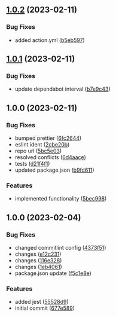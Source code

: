 ## [1.0.2](https://github.com/sebastiancretu/notion-status-and-pr-update/compare/v1.0.1...v1.0.2) (2023-02-11)


### Bug Fixes

* added action.yml ([b5eb597](https://github.com/sebastiancretu/notion-status-and-pr-update/commit/b5eb5975021a7975965c7a3f574ab0c417234d8d))

## [1.0.1](https://github.com/sebastiancretu/notion-status-and-pr-update/compare/v1.0.0...v1.0.1) (2023-02-11)


### Bug Fixes

* update dependabot interval ([b7e9c43](https://github.com/sebastiancretu/notion-status-and-pr-update/commit/b7e9c43e6e5c2e2d6c28d3982ef21c44d9ec359b))

## 1.0.0 (2023-02-11)


### Bug Fixes

* bumped prettier ([6fc2644](https://github.com/sebastiancretu/notion-status-and-pr-update/commit/6fc2644c128f06053a3673c000eb278f0aec41d6))
* eslint ident ([2cbe20b](https://github.com/sebastiancretu/notion-status-and-pr-update/commit/2cbe20b075cb0e7f7e8637f0cfbbe73ddb231399))
* repo url ([5bc5e03](https://github.com/sebastiancretu/notion-status-and-pr-update/commit/5bc5e0347de8f4439d4f8763fca2b1513e8624a3))
* resolved conflicts ([6d4aace](https://github.com/sebastiancretu/notion-status-and-pr-update/commit/6d4aace1cd3c16a022365afdc06cb5bd29fcb7df))
* tests ([d21f4f1](https://github.com/sebastiancretu/notion-status-and-pr-update/commit/d21f4f151a33331afe407adce97bbd9cbee45b89))
* updated package.json ([b9fd611](https://github.com/sebastiancretu/notion-status-and-pr-update/commit/b9fd6115639f616de66c023165e7db2bcdbab1d9))


### Features

* implemented functionality ([5bec998](https://github.com/sebastiancretu/notion-status-and-pr-update/commit/5bec998a594937a8f7731c716be28698f95a497b))

## 1.0.0 (2023-02-04)


### Bug Fixes

* changed commitlint config ([4373f51](https://github.com/sebastiancretu/bare-github-action/commit/4373f516caf222f41d5d09943018cce7fa49b42f))
* changes ([e12c231](https://github.com/sebastiancretu/bare-github-action/commit/e12c23162251ff1f4f502a077d49ba146f8ec891))
* changes ([116e328](https://github.com/sebastiancretu/bare-github-action/commit/116e3282d05b58b3f1fb629849658f77c047ac39))
* changes ([1eb4061](https://github.com/sebastiancretu/bare-github-action/commit/1eb4061aa867e5923dcedb12bc505a25b52e3957))
* package.json update ([f5c1e8e](https://github.com/sebastiancretu/bare-github-action/commit/f5c1e8e96d009c9f1ca660d2a4b937e3ce725bea))


### Features

* added jest ([55528d9](https://github.com/sebastiancretu/bare-github-action/commit/55528d93bf12cdb75c788a1bbb733dc9cea9ea74))
* initial commit ([677e589](https://github.com/sebastiancretu/bare-github-action/commit/677e58957db98851912a08f1ad16ba320fd8753c))
